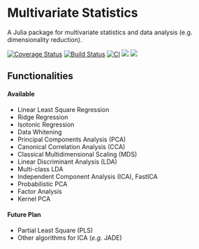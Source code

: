 # Multivariate Statistics

A Julia package for multivariate statistics and data analysis (e.g. dimensionality reduction).

[![Coverage Status](https://coveralls.io/repos/JuliaStats/MultivariateStats.jl/badge.svg?branch=master)](https://coveralls.io/r/JuliaStats/MultivariateStats.jl?branch=master)
[![Build Status](https://travis-ci.org/JuliaStats/MultivariateStats.jl.svg?branch=master)](https://travis-ci.org/JuliaStats/MultivariateStats.jl)
[![CI](https://github.com/JuliaStats/MultivariateStats.jl/actions/workflows/ci.yml/badge.svg)](https://github.com/JuliaStats/MultivariateStats.jl/actions/workflows/ci.yml)
[![](https://img.shields.io/badge/docs-stable-blue.svg)](https://juliastats.org/MultivariateStats.jl/stable)
[![](https://img.shields.io/badge/docs-dev-blue.svg)](https://juliastats.org/MultivariateStats.jl/dev)

## Functionalities

#### Available

- Linear Least Square Regression
- Ridge Regression
- Isotonic Regression
- Data Whitening
- Principal Components Analysis (PCA)
- Canonical Correlation Analysis (CCA)
- Classical Multidimensional Scaling (MDS)
- Linear Discriminant Analysis (LDA)
- Multi-class LDA
- Independent Component Analysis (ICA), FastICA
- Probabilistic PCA
- Factor Analysis
- Kernel PCA

#### Future Plan

- Partial Least Square (PLS)
- Other algorithms for ICA (*e.g.* JADE)



